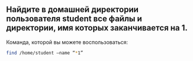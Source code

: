 ## Найдите в домашней директории пользователя student все файлы и директории, имя которых заканчивается на 1. 

Команда, которой вы можете воспользоваться:

```bash
find /home/student –name “*1”
```


